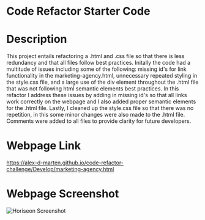 # Code Refactor Starter Code

# Description
This project entails refactoring a .html and .css file so that there is less redundancy and that all files follow best practices. Initally the code had a multitude of issues including some of the following: missing id's for link functionality in the marketing-agency.html, unnecessary repeated styling in the style.css file, and a large use of the div element throughout the .html file that was not following html semantic elements best practices. In this refactor I address these issues by adding in missing id's so that all links work correctly on the webpage and I also added proper semantic elements for the .html file. Lastly, I cleaned up the style.css file so that there was no repetition, in this some minor changes were also made to the .html file. Comments were added to all files to provide clarity for future developers.

# Webpage Link
https://alex-d-marten.github.io/code-refactor-challenge/Develop/marketing-agency.html

# Webpage Screenshot
![Horiseon Screenshot](https://github.com/alex-d-marten/module-1-challenge/blob/main/Develop/assets/images/Horiseon%20Inc%20Screenshot%20for%20Github%20README.png) 
